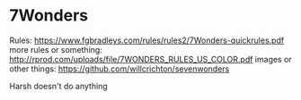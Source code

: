 # 7Wonders

Rules: 
https://www.fgbradleys.com/rules/rules2/7Wonders-quickrules.pdf
more rules or something: 
http://rprod.com/uploads/file/7WONDERS_RULES_US_COLOR.pdf
images or other things: 
https://github.com/willcrichton/sevenwonders

Harsh doesn't do anything
